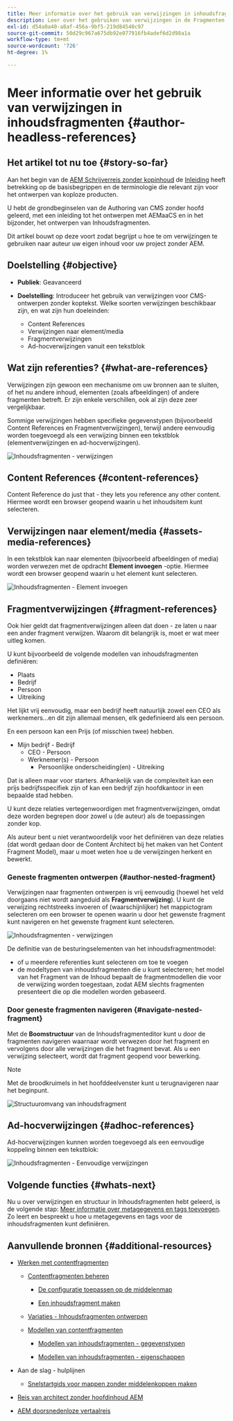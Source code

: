 ```yaml
---
title: Meer informatie over het gebruik van verwijzingen in inhoudsfragmenten
description: Leer over het gebruiken van verwijzingen in de Fragmenten van de Inhoud, voor inhoud, andere fragmenten en andere activa (media). Introduceer de noodzaak voor en de mechaniek van geneste fragmenten voor CMS-creatie zonder koppen.
exl-id: d54a0a40-a8af-456a-9bf5-219d84540c97
source-git-commit: 50d29c967a675db92e077916fb4adef6d2d98a1a
workflow-type: tm+mt
source-wordcount: '726'
ht-degree: 1%

---
```


# Meer informatie over het gebruik van verwijzingen in inhoudsfragmenten {#author-headless-references}

## Het artikel tot nu toe {#story-so-far}

Aan het begin van de [AEM Schrijverreis zonder kopinhoud](overview.md) de [Inleiding](introduction.md) heeft betrekking op de basisbegrippen en de terminologie die relevant zijn voor het ontwerpen van koploze producten.

U hebt de grondbeginselen van de Authoring van CMS zonder hoofd geleerd, met een inleiding tot het ontwerpen met AEMaaCS en in het bijzonder, het ontwerpen van Inhoudsfragmenten.

Dit artikel bouwt op deze voort zodat begrijpt u hoe te om verwijzingen te gebruiken naar auteur uw eigen inhoud voor uw project zonder AEM.

## Doelstelling {#objective}

* **Publiek**: Geavanceerd
* **Doelstelling**: Introduceer het gebruik van verwijzingen voor CMS-ontwerpen zonder koptekst. Welke soorten verwijzingen beschikbaar zijn, en wat zijn hun doeleinden:

   * Content References
   * Verwijzingen naar element/media
   * Fragmentverwijzingen
   * Ad-hocverwijzingen vanuit een tekstblok

## Wat zijn referenties? {#what-are-references}

Verwijzingen zijn gewoon een mechanisme om uw bronnen aan te sluiten, of het nu andere inhoud, elementen (zoals afbeeldingen) of andere fragmenten betreft. Er zijn enkele verschillen, ook al zijn deze zeer vergelijkbaar.

Sommige verwijzingen hebben specifieke gegevenstypen (bijvoorbeeld Content References en Fragmentverwijzingen), terwijl andere eenvoudig worden toegevoegd als een verwijzing binnen een tekstblok (elementverwijzingen en ad-hocverwijzingen).

![Inhoudsfragmenten - verwijzingen](/help/journey-headless/author/assets/headless-journey-author-references-01.png)

## Content References {#content-references}

Content Reference do just that - they lets you reference any other content. Hiermee wordt een browser geopend waarin u het inhoudsitem kunt selecteren.

## Verwijzingen naar element/media {#assets-media-references}

In een tekstblok kan naar elementen (bijvoorbeeld afbeeldingen of media) worden verwezen met de opdracht **Element invoegen** -optie. Hiermee wordt een browser geopend waarin u het element kunt selecteren.

![Inhoudsfragmenten - Element invoegen](/help/journey-headless/author/assets/headless-journey-author-references-02.png)

## Fragmentverwijzingen {#fragment-references}

Ook hier geldt dat fragmentverwijzingen alleen dat doen - ze laten u naar een ander fragment verwijzen. Waarom dit belangrijk is, moet er wat meer uitleg komen.

U kunt bijvoorbeeld de volgende modellen van inhoudsfragmenten definiëren:

* Plaats
* Bedrijf
* Persoon
* Uitreiking

Het lijkt vrij eenvoudig, maar een bedrijf heeft natuurlijk zowel een CEO als werknemers...en dit zijn allemaal mensen, elk gedefinieerd als een persoon.

En een persoon kan een Prijs (of misschien twee) hebben.

* Mijn bedrijf - Bedrijf
   * CEO - Persoon
   * Werknemer(s) - Persoon
      * Persoonlijke onderscheiding(en) - Uitreiking

Dat is alleen maar voor starters. Afhankelijk van de complexiteit kan een prijs bedrijfsspecifiek zijn of kan een bedrijf zijn hoofdkantoor in een bepaalde stad hebben.

U kunt deze relaties vertegenwoordigen met fragmentverwijzingen, omdat deze worden begrepen door zowel u (de auteur) als de toepassingen zonder kop.

Als auteur bent u niet verantwoordelijk voor het definiëren van deze relaties (dat wordt gedaan door de Content Architect bij het maken van het Content Fragment Model), maar u moet weten hoe u de verwijzingen herkent en bewerkt.

### Geneste fragmenten ontwerpen {#author-nested-fragment}

Verwijzingen naar fragmenten ontwerpen is vrij eenvoudig (hoewel het veld doorgaans niet wordt aangeduid als **Fragmentverwijzing**). U kunt de verwijzing rechtstreeks invoeren of (waarschijnlijker) het mappictogram selecteren om een browser te openen waarin u door het gewenste fragment kunt navigeren en het gewenste fragment kunt selecteren.

![Inhoudsfragmenten - verwijzingen](/help/journey-headless/author/assets/headless-journey-author-references-03.png)

De definitie van de besturingselementen van het inhoudsfragmentmodel:

* of u meerdere referenties kunt selecteren om toe te voegen
* de modeltypen van inhoudsfragmenten die u kunt selecteren; het model van het Fragment van de Inhoud bepaalt de fragmentmodellen die voor de verwijzing worden toegestaan, zodat AEM slechts fragmenten presenteert die op die modellen worden gebaseerd.

### Door geneste fragmenten navigeren {#navigate-nested-fragment}

Met de **Boomstructuur** van de Inhoudsfragmenteditor kunt u door de fragmenten navigeren waarnaar wordt verwezen door het fragment en vervolgens door alle verwijzingen die het fragment bevat. Als u een verwijzing selecteert, wordt dat fragment geopend voor bewerking.

>[!NOTE]
>
>Met de broodkruimels in het hoofddeelvenster kunt u terugnavigeren naar het beginpunt.

![Structuuromvang van inhoudsfragment](/help/assets/content-fragments/assets/cfm-structuretree-02.png)

## Ad-hocverwijzingen {#adhoc-references}

Ad-hocverwijzingen kunnen worden toegevoegd als een eenvoudige koppeling binnen een tekstblok:

![Inhoudsfragmenten - Eenvoudige verwijzingen](/help/journey-headless/author/assets/headless-journey-author-references-04.png)

## Volgende functies {#whats-next}

Nu u over verwijzingen en structuur in Inhoudsfragmenten hebt geleerd, is de volgende stap: [Meer informatie over metagegevens en tags toevoegen](metadata-tagging.md). Zo leert en bespreekt u hoe u metagegevens en tags voor de inhoudsfragmenten kunt definiëren.

## Aanvullende bronnen {#additional-resources}

* [Werken met contentfragmenten](/help/assets/content-fragments/content-fragments.md)

   * [Contentfragmenten beheren](/help/assets/content-fragments/content-fragments-managing.md)

      * [De configuratie toepassen op de middelenmap](/help/assets/content-fragments/content-fragments-configuration-browser.md#apply-the-configuration-to-your-assets-folder)

      * [Een inhoudsfragment maken](/help/assets/content-fragments/content-fragments-managing.md#creating-a-content-fragment)

   * [Variaties - Inhoudsfragmenten ontwerpen](/help/assets/content-fragments/content-fragments-variations.md)

   * [Modellen van contentfragmenten](/help/assets/content-fragments/content-fragments-models.md)

      * [Modellen van inhoudsfragmenten - gegevenstypen](/help/assets/content-fragments/content-fragments-models.md#data-types)

      * [Modellen van inhoudsfragmenten - eigenschappen](/help/assets/content-fragments/content-fragments-models.md#properties)

* Aan de slag - hulplijnen
   * [Snelstartgids voor mappen zonder middelenkoppen maken](/help/sites-developing/headless/getting-started/create-assets-folder.md)

* [Reis van architect zonder hoofdinhoud AEM](/help/journey-headless/architect/overview.md)

* [AEM doorsnedenloze vertaalreis](/help/journey-headless/translation/overview.md)

